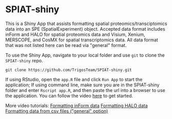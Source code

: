 # SPIAT-shiny

This is a Shiny App that assists formatting spatial proteomics/transciptomics data into an SPE (SpatialExperiment) object. Accepted data format includes inForm and HALO for spatial proteomics data and Visium, Xenium, MERSCOPE, and CosMX for spatial transcriptomics data. All data format that was not listed here can be read via "general" format. 

To use the Shiny App, navigate to your local folder and use `git` to clone the `SPIAT-shiny` repo.
```
git clone https://github.com/TrigosTeam/SPIAT-shiny.git
```

If using RStudio, open the `app.R` file and click `Run App` to start the application;
If using command line, make sure you are in the SPIAT-shiny folder and enter `Rscript app.R`, and then paste the url into a browser to use the application. You can follow the video [here](https://youtu.be/gBYkKk2fuA4) to get started.

More video tutorials:
[Formatting inForm data](https://youtu.be/0VVJ9mWuXZY)
[Formatting HALO data](https://youtu.be/eb_hw5u4nRA)
[Formatting data from csv files ("general" option)](https://youtu.be/x45AVHv36aU)
